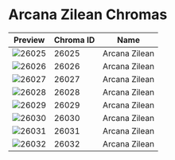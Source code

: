 # Arcana Zilean Chromas

| Preview | Chroma ID | Name |
|---------|-----------|------|
| ![26025](https://raw.communitydragon.org/latest/plugins/rcp-be-lol-game-data/global/default/v1/champion-chroma-images/26/26025.png) | 26025 | Arcana Zilean |
| ![26026](https://raw.communitydragon.org/latest/plugins/rcp-be-lol-game-data/global/default/v1/champion-chroma-images/26/26026.png) | 26026 | Arcana Zilean |
| ![26027](https://raw.communitydragon.org/latest/plugins/rcp-be-lol-game-data/global/default/v1/champion-chroma-images/26/26027.png) | 26027 | Arcana Zilean |
| ![26028](https://raw.communitydragon.org/latest/plugins/rcp-be-lol-game-data/global/default/v1/champion-chroma-images/26/26028.png) | 26028 | Arcana Zilean |
| ![26029](https://raw.communitydragon.org/latest/plugins/rcp-be-lol-game-data/global/default/v1/champion-chroma-images/26/26029.png) | 26029 | Arcana Zilean |
| ![26030](https://raw.communitydragon.org/latest/plugins/rcp-be-lol-game-data/global/default/v1/champion-chroma-images/26/26030.png) | 26030 | Arcana Zilean |
| ![26031](https://raw.communitydragon.org/latest/plugins/rcp-be-lol-game-data/global/default/v1/champion-chroma-images/26/26031.png) | 26031 | Arcana Zilean |
| ![26032](https://raw.communitydragon.org/latest/plugins/rcp-be-lol-game-data/global/default/v1/champion-chroma-images/26/26032.png) | 26032 | Arcana Zilean |